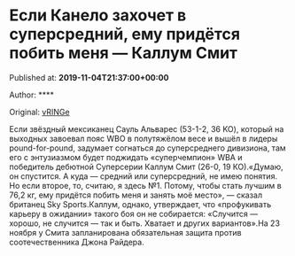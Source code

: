 
# Если Канело захочет в суперсредний, ему придётся побить меня — Каллум Смит

Published at: **2019-11-04T21:37:00+00:00**

Author: ****

Original: [vRINGe](https://vringe.com/news/129226-esli-kanelo-zakhochet-v-supersredniy-emu-pridyetsya-pobit-menya-kallum-smit.htm)

Если звёздный мексиканец Сауль Альварес (53-1-2, 36 KO), который на выходных завоевал пояс WBO в полутяжёлом весе и вышёл в лидеры pound-for-pound, задумает согнаться до суперсреднего дивизиона, там его с энтузиазмом будет поджидать «суперчемпион» WBA и победитель дебютной Суперсерии Каллум Смит (26-0, 19 КО).«Думаю, он спустится. А куда — средний или суперсредний, не имею понятия. Но если второе, то, считаю, я здесь №1. Потому, чтобы стать лучшим в 76,2 кг, ему придётся побить меня и занять моё место», — сказал британец Sky Sports.Каллум, однако, утверждает, что «профукивать карьеру в ожидании» такого боя он не собирается: «Случится — хорошо, не случится — так и быть. Хватает и других вариантов».На 23 ноября у Смита запланирована обязательная защита против соотечественника Джона Райдера.
